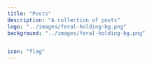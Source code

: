 ```yaml
---
title: "Posts"
description: "A collection of posts"
logo: "../images/feral-holding-bg.png"
background: "../images/feral-holding-bg.png"


icon: "flag"
---
```


